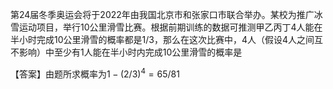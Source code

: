       

第24届冬季奥运会将于2022年由我国北京市和张家口市联合举办。某校为推广冰雪运动项目，举行10公里滑雪比赛。根据前期训练的数据可推测甲乙丙丁4人能在半小时完成10公里滑雪的概率都是1/3，那么在这次比赛中，4人（假设4人之间互不影响）中至少有1人能在半小时内完成10公里滑雪的概率是 

【答案】由题所求概率为$1-(2/3)^4=65/81$